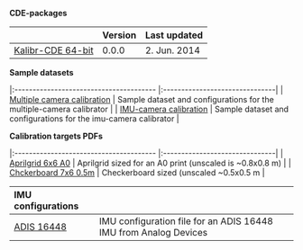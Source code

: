 **CDE-packages**

|                                         | Version   |   Last updated |
|:--------------------------------------- |:----------|:-------------|
| [Kalibr-CDE 64-bit](http://link/)              |  0.0.0     | 2. Jun. 2014 | 
**Sample datasets**

|:--------------------------------------- |:-------------------------------|
| [Multiple camera calibration](http://link/) | Sample dataset and configurations for the multiple-camera calibrator      |
| [IMU-camera calibration](http://link/) | Sample dataset and configurations for the imu-camera calibrator      |

**Calibration targets PDFs**

|:--------------------------------------- |:-------------------------------|
| [Aprilgrid 6x6 A0](http://link/) | Aprilgrid sized for an A0 print (unscaled is ~0.8x0.8 m)   |
| [Chckerboard 7x6 0.5m](http://link/) | Checkerboard sized (unscaled ~0.5x0.5 m       |



| IMU configurations |              |
|:--------------------------------------- |:-------------------------------|
| [ADIS 16448](http://link/) | IMU configuration file for an ADIS 16448 IMU from Analog Devices |




